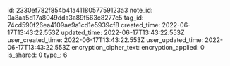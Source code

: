 id: 2330ef782f854b41a4118057759123a3
note_id: 0a8aa5d17a8049dda3a89f563c8277c5
tag_id: 74cd590f26ea4109ae9a1cd1e5939cf8
created_time: 2022-06-17T13:43:22.553Z
updated_time: 2022-06-17T13:43:22.553Z
user_created_time: 2022-06-17T13:43:22.553Z
user_updated_time: 2022-06-17T13:43:22.553Z
encryption_cipher_text: 
encryption_applied: 0
is_shared: 0
type_: 6